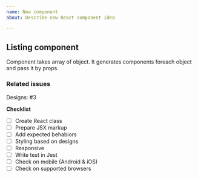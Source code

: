 ```yaml
---
name: New component
about: Describe new React component idea

---
```


## Listing component
Component takes array of object. It generates components foreach object and pass it by props.

### Related issues
Designs: #3 

**Checklist**
- [ ] Create React class
- [ ] Prepare JSX markup
- [ ] Add expected behabiors
- [ ] Styling based on designs
- [ ] Responsive
- [ ] Write test in Jest 
- [ ] Check on mobile (Android & iOS)
- [ ] Check on supported browsers
